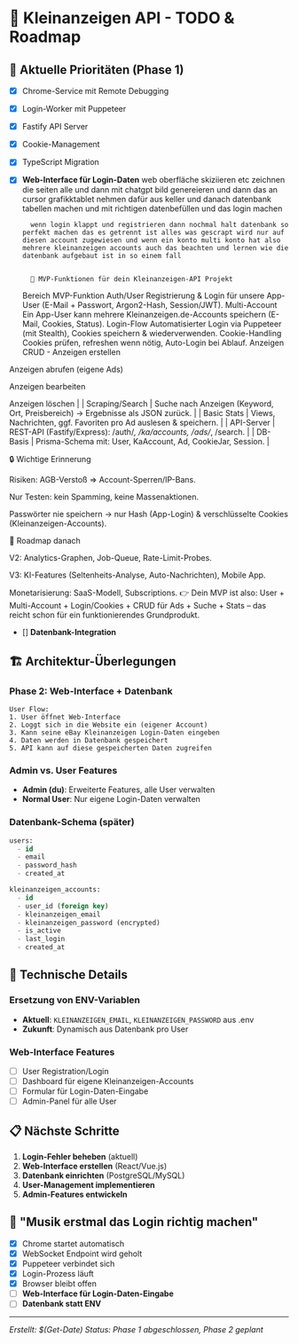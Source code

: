 # 🚀 Kleinanzeigen API - TODO & Roadmap

## 🎯 **Aktuelle Prioritäten (Phase 1)**

- [x] Chrome-Service mit Remote Debugging
- [x] Login-Worker mit Puppeteer
- [x] Fastify API Server
- [x] Cookie-Management
- [x] TypeScript Migration
- [x] **Web-Interface für Login-Daten**
      web oberfläche skiziieren etc zeichnen die seiten alle und dann mit chatgpt bild genereieren und dann das an cursor grafikktablet nehmen dafür aus keller und danach datenbank tabellen machen und mit richtigen datenbefüllen und das login machen

        wenn login klappt und registrieren dann nochmal halt datenbank so perfekt machen das es getrennt ist alles was gescrapt wird nur auf diesen account zugewiesen und wenn ein konto multi konto hat also mehrere kleinanzeigen accounts auch das beachten und lernen wie die datenbank aufgebaut ist in so einem fall


        🎯 MVP-Funktionen für dein Kleinanzeigen-API Projekt

  Bereich MVP-Funktion
  Auth/User Registrierung & Login für unsere App-User (E-Mail + Passwort, Argon2-Hash, Session/JWT).
  Multi-Account Ein App-User kann mehrere Kleinanzeigen.de-Accounts speichern (E-Mail, Cookies, Status).
  Login-Flow Automatisierter Login via Puppeteer (mit Stealth), Cookies speichern & wiederverwenden.
  Cookie-Handling Cookies prüfen, refreshen wenn nötig, Auto-Login bei Ablauf.
  Anzeigen CRUD - Anzeigen erstellen

Anzeigen abrufen (eigene Ads)

Anzeigen bearbeiten

Anzeigen löschen |
| Scraping/Search | Suche nach Anzeigen (Keyword, Ort, Preisbereich) → Ergebnisse als JSON zurück. |
| Basic Stats | Views, Nachrichten, ggf. Favoriten pro Ad auslesen & speichern. |
| API-Server | REST-API (Fastify/Express): /auth/_, /ka/accounts, /ads/_, /search. |
| DB-Basis | Prisma-Schema mit: User, KaAccount, Ad, CookieJar, Session. |

🔒 Wichtige Erinnerung

Risiken: AGB-Verstoß ⇒ Account-Sperren/IP-Bans.

Nur Testen: kein Spamming, keine Massenaktionen.

Passwörter nie speichern → nur Hash (App-Login) & verschlüsselte Cookies (Kleinanzeigen-Accounts).

🚦 Roadmap danach

V2: Analytics-Graphen, Job-Queue, Rate-Limit-Probes.

V3: KI-Features (Seltenheits-Analyse, Auto-Nachrichten), Mobile App.

Monetarisierung: SaaS-Modell, Subscriptions.
👉 Dein MVP ist also: User + Multi-Account + Login/Cookies + CRUD für Ads + Suche + Stats – das reicht schon für ein funktionierendes Grundprodukt.

- [] **Datenbank-Integration**

## 🏗️ **Architektur-Überlegungen**

### **Phase 2: Web-Interface + Datenbank**

```
User Flow:
1. User öffnet Web-Interface
2. Loggt sich in die Website ein (eigener Account)
3. Kann seine eBay Kleinanzeigen Login-Daten eingeben
4. Daten werden in Datenbank gespeichert
5. API kann auf diese gespeicherten Daten zugreifen
```

### **Admin vs. User Features**

- **Admin (du)**: Erweiterte Features, alle User verwalten
- **Normal User**: Nur eigene Login-Daten verwalten

### **Datenbank-Schema (später)**

```sql
users:
  - id
  - email
  - password_hash
  - created_at

kleinanzeigen_accounts:
  - id
  - user_id (foreign key)
  - kleinanzeigen_email
  - kleinanzeigen_password (encrypted)
  - is_active
  - last_login
  - created_at
```

## 🔧 **Technische Details**

### **Ersetzung von ENV-Variablen**

- **Aktuell**: `KLEINANZEIGEN_EMAIL`, `KLEINANZEIGEN_PASSWORD` aus .env
- **Zukunft**: Dynamisch aus Datenbank pro User

### **Web-Interface Features**

- [ ] User Registration/Login
- [ ] Dashboard für eigene Kleinanzeigen-Accounts
- [ ] Formular für Login-Daten-Eingabe
- [ ] Admin-Panel für alle User

## 📋 **Nächste Schritte**

1. **Login-Fehler beheben** (aktuell)
2. **Web-Interface erstellen** (React/Vue.js)
3. **Datenbank einrichten** (PostgreSQL/MySQL)
4. **User-Management implementieren**
5. **Admin-Features entwickeln**

## 🎵 **"Musik erstmal das Login richtig machen"**

- [x] Chrome startet automatisch
- [x] WebSocket Endpoint wird geholt
- [x] Puppeteer verbindet sich
- [x] Login-Prozess läuft
- [x] Browser bleibt offen
- [ ] **Web-Interface für Login-Daten-Eingabe**
- [ ] **Datenbank statt ENV**

---

_Erstellt: $(Get-Date)_
_Status: Phase 1 abgeschlossen, Phase 2 geplant_
